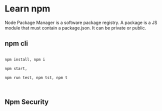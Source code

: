 # Learn npm

Node Package Manager is a software package registry. A package is a JS module that must contain a package.json. It can be private or public.

## npm cli

```bash

npm install, npm i

npm start, 

npm run test, npm tst, npm t




```



## Npm Security